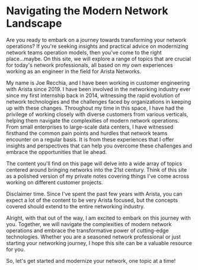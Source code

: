 # Navigating the Modern Network Landscape

Are you ready to embark on a journey towards transforming your network operations? If you're seeking insights and practical advice on modernizing network teams operation models, then you've come to the right place...maybe. On this site, we will explore a range of topics that are crucial for today's network professionals, all based on my own experiences working as an engineer in the field for Arista Networks.

My name is Joe Recchia, and I have been working in customer engineering with Arista since 2019. I have been involved in the networking industry ever since my first internship back in 2014, witnessing the rapid evolution of network technologies and the challenges faced by organizations in keeping up with these changes. Throughout my time in this space, I have had the privilege of working closely with diverse customers from various verticals, helping them navigate the complexities of modern network operations. From small enterprises to large-scale data centers, I have witnessed firsthand the common pain points and hurdles that network teams encounter on a regular basis. It is from these experiences that I offer insights and perspectives that can help you overcome these challenges and embrace the opportunities that lie ahead.

The content you'll find on this page will delve into a wide array of topics centered around bringing networks into the 21st century. Think of this site as a polished version of my private notes covering things I've come across working on different customer projects. 

Disclaimer time. Since I've spent the past few years with Arista, you can expect a lot of the content to be very Arista focused, but the concepts covered should extend to the entire networking industry.

Alright, with that out of the way, I am excited to embark on this journey with you. Together, we will navigate the complexities of modern network operations and embrace the transformative power of cutting-edge technologies. Whether you are a seasoned network professional or just starting your networking journey, I hope this site can be a valuable resource for you.

So, let's get started and modernize your network, one topic at a time!